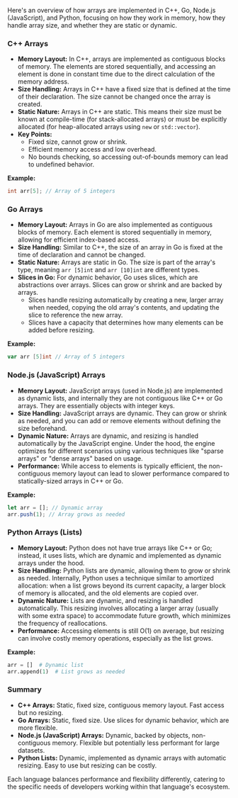 Here's an overview of how arrays are implemented in C++, Go, Node.js (JavaScript), and Python, focusing on how they work in memory, how they handle array size, and whether they are static or dynamic.

### C++ Arrays

- **Memory Layout:** In C++, arrays are implemented as contiguous blocks of memory. The elements are stored sequentially, and accessing an element is done in constant time due to the direct calculation of the memory address.
- **Size Handling:** Arrays in C++ have a fixed size that is defined at the time of their declaration. The size cannot be changed once the array is created.
- **Static Nature:** Arrays in C++ are static. This means their size must be known at compile-time (for stack-allocated arrays) or must be explicitly allocated (for heap-allocated arrays using `new` or `std::vector`).
- **Key Points:**
  - Fixed size, cannot grow or shrink.
  - Efficient memory access and low overhead.
  - No bounds checking, so accessing out-of-bounds memory can lead to undefined behavior.

**Example:**

```cpp
int arr[5]; // Array of 5 integers
```

### Go Arrays

- **Memory Layout:** Arrays in Go are also implemented as contiguous blocks of memory. Each element is stored sequentially in memory, allowing for efficient index-based access.
- **Size Handling:** Similar to C++, the size of an array in Go is fixed at the time of declaration and cannot be changed.
- **Static Nature:** Arrays are static in Go. The size is part of the array's type, meaning `arr [5]int` and `arr [10]int` are different types.
- **Slices in Go:** For dynamic behavior, Go uses slices, which are abstractions over arrays. Slices can grow or shrink and are backed by arrays.
  - Slices handle resizing automatically by creating a new, larger array when needed, copying the old array's contents, and updating the slice to reference the new array.
  - Slices have a capacity that determines how many elements can be added before resizing.

**Example:**

```go
var arr [5]int // Array of 5 integers
```

### Node.js (JavaScript) Arrays

- **Memory Layout:** JavaScript arrays (used in Node.js) are implemented as dynamic lists, and internally they are not contiguous like C++ or Go arrays. They are essentially objects with integer keys.
- **Size Handling:** JavaScript arrays are dynamic. They can grow or shrink as needed, and you can add or remove elements without defining the size beforehand.
- **Dynamic Nature:** Arrays are dynamic, and resizing is handled automatically by the JavaScript engine. Under the hood, the engine optimizes for different scenarios using various techniques like "sparse arrays" or "dense arrays" based on usage.
- **Performance:** While access to elements is typically efficient, the non-contiguous memory layout can lead to slower performance compared to statically-sized arrays in C++ or Go.

**Example:**

```javascript
let arr = []; // Dynamic array
arr.push(1); // Array grows as needed
```

### Python Arrays (Lists)

- **Memory Layout:** Python does not have true arrays like C++ or Go; instead, it uses lists, which are dynamic and implemented as dynamic arrays under the hood.
- **Size Handling:** Python lists are dynamic, allowing them to grow or shrink as needed. Internally, Python uses a technique similar to amortized allocation: when a list grows beyond its current capacity, a larger block of memory is allocated, and the old elements are copied over.
- **Dynamic Nature:** Lists are dynamic, and resizing is handled automatically. This resizing involves allocating a larger array (usually with some extra space) to accommodate future growth, which minimizes the frequency of reallocations.
- **Performance:** Accessing elements is still O(1) on average, but resizing can involve costly memory operations, especially as the list grows.

**Example:**

```python
arr = []  # Dynamic list
arr.append(1)  # List grows as needed
```

### Summary

- **C++ Arrays:** Static, fixed size, contiguous memory layout. Fast access but no resizing.
- **Go Arrays:** Static, fixed size. Use slices for dynamic behavior, which are more flexible.
- **Node.js (JavaScript) Arrays:** Dynamic, backed by objects, non-contiguous memory. Flexible but potentially less performant for large datasets.
- **Python Lists:** Dynamic, implemented as dynamic arrays with automatic resizing. Easy to use but resizing can be costly.

Each language balances performance and flexibility differently, catering to the specific needs of developers working within that language's ecosystem.
